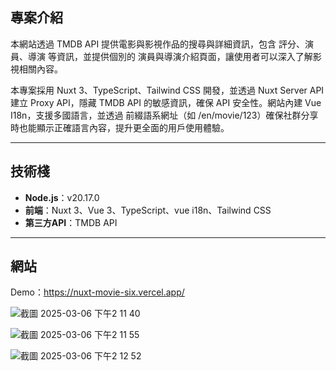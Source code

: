 ## 專案介紹

本網站透過 TMDB API 提供電影與影視作品的搜尋與詳細資訊，包含 評分、演員、導演 等資訊，並提供個別的 演員與導演介紹頁面，讓使用者可以深入了解影視相關內容。

本專案採用 Nuxt 3、TypeScript、Tailwind CSS 開發，並透過 Nuxt Server API 建立 Proxy API，隱藏 TMDB API 的敏感資訊，確保 API 安全性。網站內建 Vue I18n，支援多國語言，並透過 前綴語系網址（如 /en/movie/123）確保社群分享時也能顯示正確語言內容，提升更全面的用戶使用體驗。

---

## 技術棧

- **Node.js**：v20.17.0  
- **前端**：Nuxt 3、Vue 3、TypeScript、vue i18n、Tailwind CSS  
- **第三方API**：TMDB API

---

## 網站
Demo：https://nuxt-movie-six.vercel.app/

![截圖 2025-03-06 下午2 11 40](https://github.com/user-attachments/assets/75da7515-d124-4183-abb1-f02684f65853)

![截圖 2025-03-06 下午2 11 55](https://github.com/user-attachments/assets/9f51dbbf-204b-4126-8d44-0ac7e9d2cafd)

![截圖 2025-03-06 下午2 12 52](https://github.com/user-attachments/assets/3cb96630-e6da-4781-a615-d85907a30cdd)



